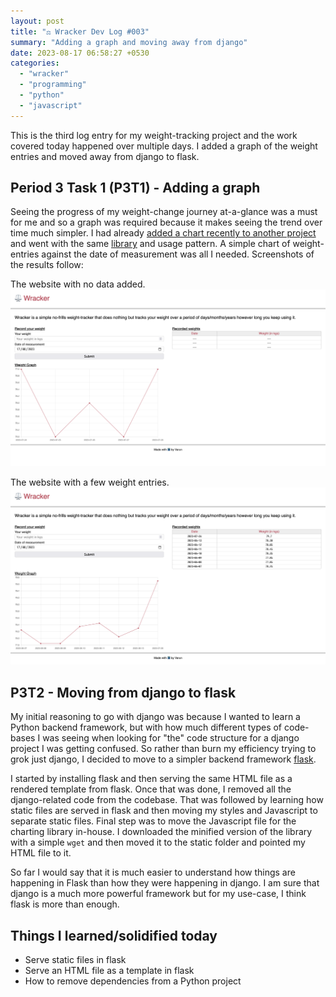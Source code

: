 ```yaml
---
layout: post
title: "⚖️ Wracker Dev Log #003"
summary: "Adding a graph and moving away from django"
date: 2023-08-17 06:58:27 +0530
categories:
  - "wracker"
  - "programming"
  - "python"
  - "javascript"
---
```


This is the third log entry for my weight-tracking project and the work covered today happened over multiple days. I added a graph of the weight entries and moved away from django to flask.

## Period 3 Task 1 (P3T1) - Adding a graph

Seeing the progress of my weight-change journey at-a-glance was a must for me and so a graph was required because it makes seeing the trend over time much simpler. I had already [added a chart recently to another project](./typractice-stats-chart) and went with the same [library](https://chartjs.org) and usage pattern. A simple chart of weight-entries against the date of measurement was all I needed. Screenshots of the results follow:

The website with no data added.
![screenshot with no data added](../assets/images/posts/wracker/003-wracker-without-data.png)

The website with a few weight entries.
![screenshot with a few weight entries](../assets/images/posts/wracker/003-wracker-with-data.png)

## P3T2 - Moving from django to flask

My initial reasoning to go with django was because I wanted to learn a Python backend framework, but with how much different types of code-bases I was seeing when looking for "the" code structure for a django project I was getting confused. So rather than burn my efficiency trying to grok just django, I decided to move to a simpler backend framework [flask](https://flask.palletsprojects.com/).

I started by installing flask and then serving the same HTML file as a rendered template from flask. Once that was done, I removed all the django-related code from the codebase. That was followed by learning how static files are served in flask and then moving my styles and Javascript to separate static files. Final step was to move the Javascript file for the charting library in-house. I downloaded the minified version of the library with a simple `wget` and then moved it to the static folder and pointed my HTML file to it.

So far I would say that it is much easier to understand how things are happening in Flask than how they were happening in django. I am sure that django is a much more powerful framework but for my use-case, I think flask is more than enough.

## Things I learned/solidified today

- Serve static files in flask
- Serve an HTML file as a template in flask
- How to remove dependencies from a Python project
